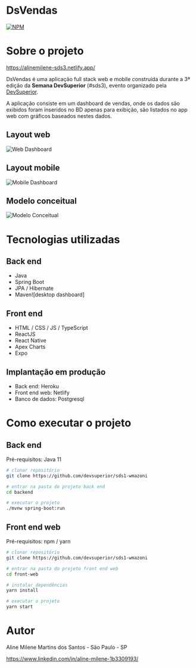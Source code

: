 # DsVendas
[![NPM](https://img.shields.io/npm/l/react?color=purple)](https://github.com/AlineMilene/projeto-sds3/blob/main/LICENSE)
# Sobre o projeto

https://alinemilene-sds3.netlify.app/

DsVendas é uma aplicação full stack web e mobile construída durante a 3ª edição da **Semana DevSuperior** (#sds3), evento organizado pela [DevSuperior](https://devsuperior.com "Site da DevSuperior").

A aplicação consiste em um dashboard de vendas, onde os dados são exibidos foram inseridos no BD apenas para exibição, são listados no app web com gráficos baseados nestes dados.

## Layout web
![Web Dashboard](https://user-images.githubusercontent.com/54823221/117588256-9ac65800-b0f8-11eb-9268-3c25e691b3c3.png)


## Layout mobile
![Mobile Dashboard](https://user-images.githubusercontent.com/54823221/117588288-cfd2aa80-b0f8-11eb-8789-e1fee22b12c8.png)



## Modelo conceitual
![Modelo Conceitual](https://user-images.githubusercontent.com/54823221/117588329-027ca300-b0f9-11eb-9b61-d871b472faa2.png)

# Tecnologias utilizadas
## Back end
- Java
- Spring Boot
- JPA / Hibernate
- Maven![desktop dashboard]

## Front end
- HTML / CSS / JS / TypeScript
- ReactJS
- React Native
- Apex Charts
- Expo
## Implantação em produção
- Back end: Heroku
- Front end web: Netlify
- Banco de dados: Postgresql


# Como executar o projeto

## Back end
Pré-requisitos: Java 11

```bash
# clonar repositório
git clone https://github.com/devsuperior/sds1-wmazoni

# entrar na pasta do projeto back end
cd backend

# executar o projeto
./mvnw spring-boot:run
```

## Front end web
Pré-requisitos: npm / yarn

```bash
# clonar repositório
git clone https://github.com/devsuperior/sds1-wmazoni

# entrar na pasta do projeto front end web
cd front-web

# instalar dependências
yarn install

# executar o projeto
yarn start
```

# Autor

Aline Milene Martins dos Santos - São Paulo - SP

https://www.linkedin.com/in/aline-milene-1b3309193/
